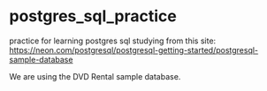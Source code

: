 # postgres_sql_practice
practice for learning postgres sql
 studying from this site: 
https://neon.com/postgresql/postgresql-getting-started/postgresql-sample-database

We are using the DVD Rental sample database.


